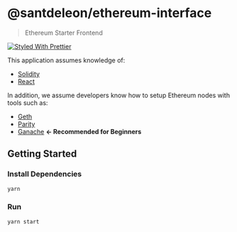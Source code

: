 # @santdeleon/ethereum-interface

> Ethereum Starter Frontend

[![Styled With Prettier](https://img.shields.io/badge/code_style-prettier-ff69b4.svg)](https://prettier.io/)

This application assumes knowledge of:

- [Solidity](https://docs.soliditylang.org/en/v0.7.5/)
- [React](https://reactjs.org/)

In addition, we assume developers know how to setup Ethereum nodes with tools such as:

- [Geth](https://geth.ethereum.org/)
- [Parity](https://www.parity.io/ethereum/)
- [Ganache](https://www.trufflesuite.com/ganache) **<- Recommended for Beginners**

## Getting Started

### Install Dependencies

```bash
yarn
```

### Run

```bash
yarn start
```
